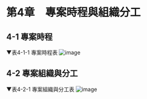 # 第4章　專案時程與組織分工
## 4-1 專案時程
▼表4-1-1 專案時程表
![image](https://user-images.githubusercontent.com/88043620/202468426-d34f9063-08d2-4835-b2e9-e4f9cae9c062.png)



## 4-2 專案組織與分工
▼表4-2-1 專案組織與分工表
![image](https://user-images.githubusercontent.com/88043620/202468483-b53b8d9e-0bd0-4be4-af12-3c4042522d35.png)










